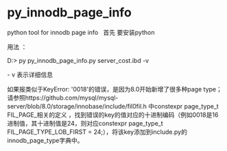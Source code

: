 # py_innodb_page_info

python tool for innodb page info
 
首先 要安装python

用法 ：

D:\> py py_innodb_page_info.py server_cost.ibd -v

- v 表示详细信息

如果报类似于KeyError: '0018'的错误，是因为8.0开始新增了很多种page type；请参照https://github.com/mysql/mysql-server/blob/8.0/storage/innobase/include/fil0fil.h 中constexpr page_type_t FIL_PAGE_相关的定义 ，找到错误的key的值对应的十进制编码（例如0018是16进制值，其十进制值是24，则对应constexpr page_type_t FIL_PAGE_TYPE_LOB_FIRST = 24;），将该key添加到include.py的innodb_page_type字典中。
